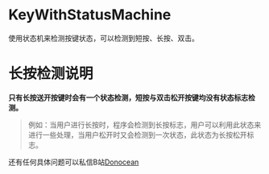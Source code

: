 # KeyWithStatusMachine
使用状态机来检测按键状态，可以检测到短按、长按、双击。

# 长按检测说明
__只有长按送开按键时会有一个状态检测，短按与双击松开按键均没有状态标志检测。__

>例如：当用户进行长按时，程序会检测到长按标志，用户可以利用此状态来进行一些处理，当用户松开时又会检测到一次状态，此状态为长按松开标志。

还有任何具体问题可以私信B站[Donocean](https://space.bilibili.com/7336549)
